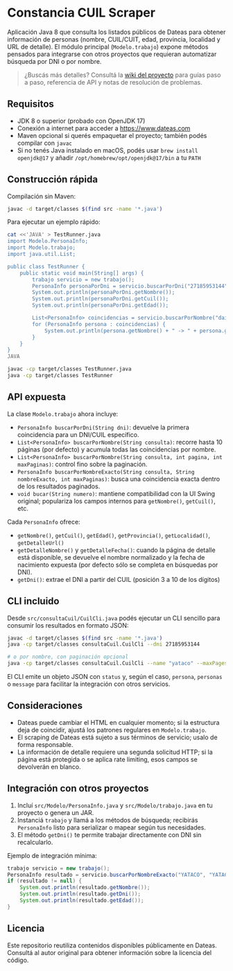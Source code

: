 # Constancia CUIL Scraper

Aplicación Java 8 que consulta los listados públicos de Dateas para obtener información de personas (nombre, CUIL/CUIT, edad, provincia, localidad y URL de detalle). El módulo principal (`Modelo.trabajo`) expone métodos pensados para integrarse con otros proyectos que requieran automatizar búsqueda por DNI o por nombre.

> ¿Buscás más detalles? Consultá la [wiki del proyecto](docs/README.md) para guías paso a paso, referencia de API y notas de resolución de problemas.

## Requisitos

- JDK 8 o superior (probado con OpenJDK 17)
- Conexión a internet para acceder a https://www.dateas.com
- Maven opcional si querés empaquetar el proyecto; también podés compilar con `javac`
- Si no tenés Java instalado en macOS, podés usar `brew install openjdk@17` y añadir `/opt/homebrew/opt/openjdk@17/bin` a tu `PATH`

## Construcción rápida

Compilación sin Maven:

```bash
javac -d target/classes $(find src -name '*.java')
```

Para ejecutar un ejemplo rápido:

```bash
cat <<'JAVA' > TestRunner.java
import Modelo.PersonaInfo;
import Modelo.trabajo;
import java.util.List;

public class TestRunner {
    public static void main(String[] args) {
        trabajo servicio = new trabajo();
        PersonaInfo personaPorDni = servicio.buscarPorDni("27185953144");
        System.out.println(personaPorDni.getNombre());
        System.out.println(personaPorDni.getCuil());
        System.out.println(personaPorDni.getEdad());

        List<PersonaInfo> coincidencias = servicio.buscarPorNombre("daiana yataco", 0, 1);
        for (PersonaInfo persona : coincidencias) {
            System.out.println(persona.getNombre() + " -> " + persona.getDni());
        }
    }
}
JAVA

javac -cp target/classes TestRunner.java
java -cp target/classes TestRunner
```

## API expuesta

La clase `Modelo.trabajo` ahora incluye:

- `PersonaInfo buscarPorDni(String dni)`: devuelve la primera coincidencia para un DNI/CUIL específico.
- `List<PersonaInfo> buscarPorNombre(String consulta)`: recorre hasta 10 páginas (por defecto) y acumula todas las coincidencias por nombre.
- `List<PersonaInfo> buscarPorNombre(String consulta, int pagina, int maxPaginas)`: control fino sobre la paginación.
- `PersonaInfo buscarPorNombreExacto(String consulta, String nombreExacto, int maxPaginas)`: busca una coincidencia exacta dentro de los resultados paginados.
- `void bucar(String numero)`: mantiene compatibilidad con la UI Swing original; populariza los campos internos para `getNombre()`, `getCuil()`, etc.

Cada `PersonaInfo` ofrece:

- `getNombre()`, `getCuil()`, `getEdad()`, `getProvincia()`, `getLocalidad()`, `getDetalleUrl()`
- `getDetalleNombre()` y `getDetalleFecha()`: cuando la página de detalle está disponible, se devuelve el nombre normalizado y la fecha de nacimiento expuesta (por defecto sólo se completa en búsquedas por DNI).
- `getDni()`: extrae el DNI a partir del CUIL (posición 3 a 10 de los dígitos)

## CLI incluido

Desde `src/consultaCuil/CuilCli.java` podés ejecutar un CLI sencillo para consumir los resultados en formato JSON:

```bash
javac -d target/classes $(find src -name '*.java')
java -cp target/classes consultaCuil.CuilCli --dni 27185953144

# o por nombre, con paginación opcional
java -cp target/classes consultaCuil.CuilCli --name "yataco" --maxPages 3
```

El CLI emite un objeto JSON con `status` y, según el caso, `persona`, `personas` o `message` para facilitar la integración con otros servicios.

## Consideraciones

- Dateas puede cambiar el HTML en cualquier momento; si la estructura deja de coincidir, ajustá los patrones regulares en `Modelo.trabajo`.
- El scraping de Dateas está sujeto a sus términos de servicio; usalo de forma responsable.
- La información de detalle requiere una segunda solicitud HTTP; si la página está protegida o se aplica rate limiting, esos campos se devolverán en blanco.

## Integración con otros proyectos

1. Incluí `src/Modelo/PersonaInfo.java` y `src/Modelo/trabajo.java` en tu proyecto o genera un JAR.
2. Instanciá `trabajo` y llamá a los métodos de búsqueda; recibirás `PersonaInfo` listo para serializar o mapear según tus necesidades.
3. El método `getDni()` te permite trabajar directamente con DNI sin recalcularlo.

Ejemplo de integración mínima:

```java
trabajo servicio = new trabajo();
PersonaInfo resultado = servicio.buscarPorNombreExacto("YATACO", "YATACO SARAVIA DIANA CIELO", 6);
if (resultado != null) {
    System.out.println(resultado.getNombre());
    System.out.println(resultado.getDni());
    System.out.println(resultado.getEdad());
}
```

## Licencia

Este repositorio reutiliza contenidos disponibles públicamente en Dateas. Consultá al autor original para obtener información sobre la licencia del código.
